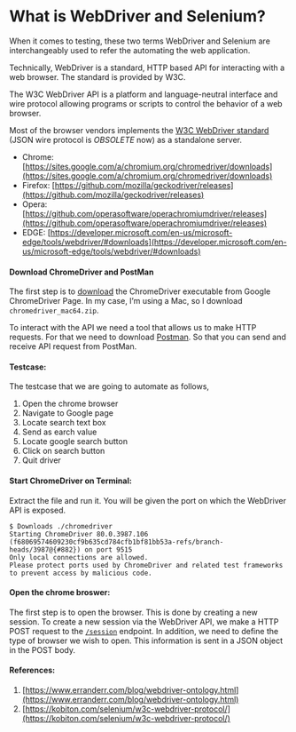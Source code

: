 # What is WebDriver and Selenium?

When it comes to testing, these two terms WebDriver and Selenium are interchangeably used to refer the automating the web application.

Technically, WebDriver is a standard, HTTP based API for interacting with a web browser. The standard is provided by W3C.

The W3C WebDriver API is a platform and language-neutral interface and wire protocol allowing programs or scripts to control the behavior of a web browser.

Most of the browser vendors implements the [W3C WebDriver standard](https://w3c.github.io/webdriver/webdriver-spec.html) (JSON wire protocol is _OBSOLETE_ now) as a standalone server.

-   Chrome:  [https://sites.google.com/a/chromium.org/chromedriver/downloads](https://sites.google.com/a/chromium.org/chromedriver/downloads)
-   Firefox:  [https://github.com/mozilla/geckodriver/releases](https://github.com/mozilla/geckodriver/releases)
-   Opera:  [https://github.com/operasoftware/operachromiumdriver/releases](https://github.com/operasoftware/operachromiumdriver/releases)
-   EDGE:  [https://developer.microsoft.com/en-us/microsoft-edge/tools/webdriver/#downloads](https://developer.microsoft.com/en-us/microsoft-edge/tools/webdriver/#downloads)

#### Download ChromeDriver and PostMan
The first step is to [download](https://sites.google.com/a/chromium.org/chromedriver/downloads) the ChromeDriver executable from Google ChromeDriver Page. In my case, I’m using a Mac, so I download `chromedriver_mac64.zip`.

To interact with the API we need a tool that allows us to make HTTP requests. For that we need to download [Postman](https://www.getpostman.com/). So that you can send and receive API request from PostMan.

#### Testcase:
The testcase that we are going to automate as follows,

 1. Open the chrome browser
 2. Navigate to Google page
 3. Locate search text box
 4. Send as earch value
 5. Locate google search button
 6. Click on search button
 7. Quit driver

#### Start ChromeDriver on Terminal:
Extract the file and run it. You will be given the port on which the WebDriver API is exposed.

```
$ Downloads ./chromedriver 
Starting ChromeDriver 80.0.3987.106 (f68069574609230cf9b635cd784cfb1bf81bb53a-refs/branch-heads/3987@{#882}) on port 9515
Only local connections are allowed.
Please protect ports used by ChromeDriver and related test frameworks to prevent access by malicious code.
```
#### Open the chrome broswer:

The first step is to open the browser. This is done by creating a new session. To create a new session via the WebDriver API, we make a HTTP POST request to the  [`/session`](https://w3c.github.io/webdriver/#new-session)  endpoint. In addition, we need to define the type of browser we wish to open. This information is sent in a JSON object in the POST body.

















#### References:

 1. [https://www.erranderr.com/blog/webdriver-ontology.html](https://www.erranderr.com/blog/webdriver-ontology.html)
 2. [https://kobiton.com/selenium/w3c-webdriver-protocol/](https://kobiton.com/selenium/w3c-webdriver-protocol/)
